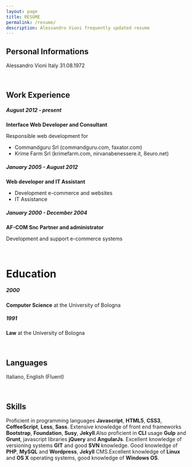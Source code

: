 ```yaml
---
layout: page
title: RESUME
permalink: /resume/
description: Alessandro Vioni frequently updated resume
---
```


## Personal Informations
Alessandro Vioni
Italy
31.08.1972

<br>

## Work Experience

##### August 2012 - present

**Interface Web Developer and Consultant**

Responsible web development for

- Commandguru Srl (commandguru.com, faxator.com)
- Krime Farm Srl (krimefarm.com, nirvanabenessere.it, 8euro.net)

##### January 2005 - August 2012

**Web developer and IT Assistant**

- Development e-commerce and websites
- IT Assistance

##### January 2000 - December 2004

**AF-COM Snc Partner and administrator**

Development and support e-commerce systems

<br>

# Education

##### 2000

**Computer Science** at the University of Bologna

##### 1991

**Law** at the University of Bologna

<br>

## Languages

Italiano, English (Fluent)

<br>

## Skills

Proficient in programming languages ​​**Javascript**, **HTML5**, **CSS3**, **CoffeeScript**, **Less**, **Sass**.
Extensive knowledge of front end frameworks **Bootstrap**, **Foundation**, **Susy**, **Jekyll**.Also proficient in **CLI** usage **Gulp** and **Grunt**, javascript libraries **jQuery** and **AngularJs**. Excellent knowledge of versioning systems **GIT** and good **SVN** knowledge. Good knowledge of **PHP**, **MySQL** and **Wordpress**, **Jekyll** CMS.Excellent knowledge of **Linux** and **OS X** operating systems, good knowledge of **Windows OS**.
